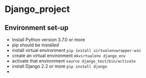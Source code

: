 # Django_project

## Environment set-up
* Install Python version 3.7.0 or more
* pip should be installed
* install virtual environment 
    ```pip install virtualenvwrapper-win```
* create an virtual environment
    ```mkvirtualenv django_env```
* activate that environment
    ```source django_test/bin/activate ```
* install Django 2.2 or more
    ```pip install django ```
* 
